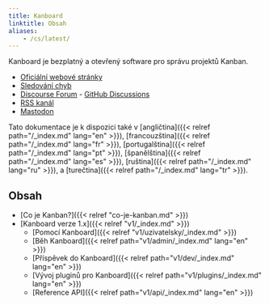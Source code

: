 ```yaml
---
title: Kanboard
linktitle: Obsah
aliases:
    - /cs/latest/
---
```


Kanboard je bezplatný a otevřený software pro správu projektů Kanban.

- [Oficiální webové stránky](https://kanboard.org)
- [Sledování chyb](https://github.com/kanboard/kanboard/issues)
- [Discourse Forum](https://kanboard.discourse.group/) - [GitHub Discussions](https://github.com/orgs/kanboard/discussions)
- [RSS kanál](https://github.com/kanboard/kanboard/releases.atom)
- [Mastodon](https://mastodon.social/@kanboard)

Tato dokumentace je k dispozici také v [angličtina]({{< relref path="/_index.md" lang="en" >}}), [francouzština]({{< relref path="/_index.md" lang="fr" >}}), [portugalština]({{< relref path="/_index.md" lang="pt" >}}), [španělština]({{< relref path="/_index.md" lang="es" >}}), [ruština]({{< relref path="/_index.md" lang="ru" >}}), a [turečtina]({{< relref path="/_index.md" lang="tr" >}}).

## Obsah

- [Co je Kanban?]({{< relref "co-je-kanban.md" >}})
- [Kanboard verze 1.x]({{< relref "v1/_index.md" >}})
    - [Pomocí Kanboard]({{< relref "v1/uzivatelsky/_index.md" >}})
    - [Běh Kanboard]({{< relref path="v1/admin/_index.md" lang="en" >}})
    - [Příspěvek do Kanboard]({{< relref path="v1/dev/_index.md" lang="en" >}})
    - [Vývoj pluginů pro Kanboard]({{< relref path="v1/plugins/_index.md" lang="en" >}})
    - [Reference API]({{< relref path="v1/api/_index.md" lang="en" >}})
